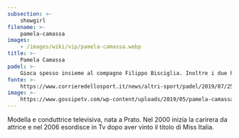 ```yaml
---
subsection: >-
    showgirl
filename: >-
    pamela-camassa
images:
    - /images/wiki/vip/pamela-camassa.webp
title: >-
    Pamela Camassa
padel: >-
    Gioca spesso insieme al compagno Filippo Bisciglia. Inoltre i due hanno partecipato a diversi eventi benefici insieme a colleghi.
fonte: >-
    https://www.corrieredellosport.it/news/altri-sport/padel/2019/07/25-59323118/players_party_tante_le_celebrities_alla_charity_targata_mcdonalds
image: >-
    https://www.gossipetv.com/wp-content/uploads/2019/05/pamela-camassa-filippo-bisciglia-oggi.jpg
---
```

Modella e conduttrice televisiva, nata a Prato. Nel 2000 inizia la carirera da attrice e nel 2006 esordisce in Tv dopo aver vinto il titolo di Miss Italia.